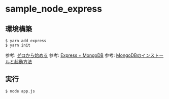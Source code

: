 # sample_node_express
## 環境構築
```
$ yarn add express
$ yarn init
```
参考: [ゼロから始める](https://qiita.com/nkjm/items/723990c518acfee6e473)
参考: [Express + MongoDB](https://qiita.com/itagakishintaro/items/a1519998a91061cbfb1e)
参考: [MongoDBのインストールと起動方法](https://qiita.com/yoh-nak/items/f0c429f10347ae7ec98b)

## 実行
```
$ node app.js
```
